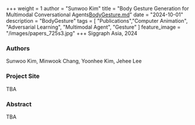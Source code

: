 +++
weight = 1
author = "Sunwoo Kim"
title = "Body Gesture Generation for Multimodal Conversational Agents[BodyGesture.md](BodyGesture.md)"
date = "2024-10-01"
description = "BodyGesture"
tags = [
    "Publications","Computer Animation", "Adversarial Learning", "Multimodal Agent", "Gesture"
]
feature_image = "/images/papers_725s3.jpg"
+++
Siggraph Asia, 2024
<!--more-->
### Authors
Sunwoo Kim, Minwook Chang, Yoonhee Kim, Jehee Lee

### Project Site
TBA

### Abstract
TBA